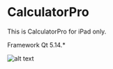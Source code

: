 # CalculatorPro

This is CalculatorPro for iPad only. 

Framework Qt 5.14.*

![alt text](https://ibb.co/9pKqGsh)

